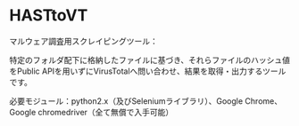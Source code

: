 # HASTtoVT
マルウェア調査用スクレイピングツール：

特定のフォルダ配下に格納したファイルに基づき、それらファイルのハッシュ値をPublic APIを用いずにVirusTotalへ問い合わせ、結果を取得・出力するツールです。

必要モジュール：python2.x（及びSeleniumライブラリ）、Google Chrome、Google chromedriver（全て無償で入手可能）
